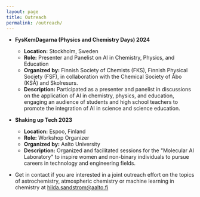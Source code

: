 ```yaml
---
layout: page
title: Outreach
permalink: /outreach/
---
```

    
- **FysKemDagarna (Physics and Chemistry Days) 2024**
  - **Location:** Stockholm, Sweden
  - **Role:** Presenter and Panelist on AI in Chemistry, Physics, and Education  
  - **Organized by:** Finnish Society of Chemists (FKS), Finnish Physical Society (FSF), in collaboration with the Chemical Society of Åbo (KSÅ) and Skolresurs.  
  - **Description:** Participated as a presenter and panelist in discussions on the application of AI in chemistry, physics, and education, engaging an audience of students and high school teachers to promote the integration of AI in science and science education.  

- **Shaking up Tech 2023**
  - **Location:** Espoo, Finland  
  - **Role:** Workshop Organizer  
  - **Organized by:** Aalto University  
  - **Description:** Organized and facilitated sessions for the "Molecular AI Laboratory" to inspire women and non-binary individuals to pursue careers in technology and engineering fields.
 
- Get in contact if you are interested in a joint outreach effort on the topics of astrochemistry, atmospheric chemistry or machine learning in chemistry at [hilda.sandstrom@aalto.fi](mailto:hilda.sandstrom@aalto.fi)

